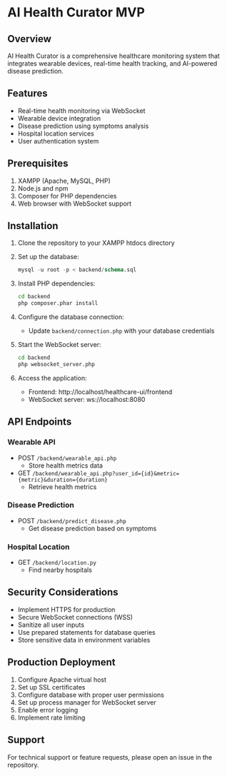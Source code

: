# AI Health Curator MVP

## Overview
AI Health Curator is a comprehensive healthcare monitoring system that integrates wearable devices, real-time health tracking, and AI-powered disease prediction.

## Features
- Real-time health monitoring via WebSocket
- Wearable device integration
- Disease prediction using symptoms analysis
- Hospital location services
- User authentication system

## Prerequisites
1. XAMPP (Apache, MySQL, PHP)
2. Node.js and npm
3. Composer for PHP dependencies
4. Web browser with WebSocket support

## Installation

1. Clone the repository to your XAMPP htdocs directory

2. Set up the database:
   ```sql
   mysql -u root -p < backend/schema.sql
   ```

3. Install PHP dependencies:
   ```bash
   cd backend
   php composer.phar install
   ```

4. Configure the database connection:
   - Update `backend/connection.php` with your database credentials

5. Start the WebSocket server:
   ```bash
   cd backend
   php websocket_server.php
   ```

6. Access the application:
   - Frontend: http://localhost/healthcare-ui/frontend
   - WebSocket server: ws://localhost:8080

## API Endpoints

### Wearable API
- POST `/backend/wearable_api.php`
  - Store health metrics data
- GET `/backend/wearable_api.php?user_id={id}&metric={metric}&duration={duration}`
  - Retrieve health metrics

### Disease Prediction
- POST `/backend/predict_disease.php`
  - Get disease prediction based on symptoms

### Hospital Location
- GET `/backend/location.py`
  - Find nearby hospitals

## Security Considerations
- Implement HTTPS for production
- Secure WebSocket connections (WSS)
- Sanitize all user inputs
- Use prepared statements for database queries
- Store sensitive data in environment variables

## Production Deployment
1. Configure Apache virtual host
2. Set up SSL certificates
3. Configure database with proper user permissions
4. Set up process manager for WebSocket server
5. Enable error logging
6. Implement rate limiting

## Support
For technical support or feature requests, please open an issue in the repository.